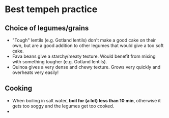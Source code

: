 # Best tempeh practice


## Choice of legumes/grains
- "Tough" lentils (e.g. Gotland lentils) don't make a good cake on their own, but are a good addition to other legumes that would give a too soft cake.
- Fava beans give a starchy/meaty texture. Would benefit from mixing with something tougher (e.g. Gotland lentils).
- Quinoa gives a very dense and chewy texture. Grows very quickly and overheats very easily! 

## Cooking
- When boiling in salt water, **boil for (a lot) less than 10 min**, otherwise it gets too soggy and the legumes get too cooked.
- 